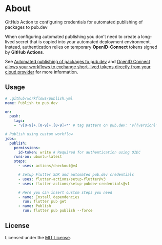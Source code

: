 # About
GitHub Action to configuring credentials for automated publishing of packages to pub.dev

When configuring automated publishing you don't need to create a long-lived secret that is copied into your automated deployment environment. Instead, authentication relies on temporary **OpenID-Connect** tokens signed by **GitHub Actions**.

See [Automated publishing of packages to pub.dev](https://dart.dev/tools/pub/automated-publishing) and [OpenID Connect allows your workflows to exchange short-lived tokens directly from your cloud provider](https://docs.github.com/en/actions/deployment/security-hardening-your-deployments/about-security-hardening-with-openid-connect) for more information.

## Usage

```yml
# .github/workflows/publish.yml
name: Publish to pub.dev

on:
  push:
    tags:
    - 'v[0-9]+.[0-9]+.[0-9]+*' # tag pattern on pub.dev: 'v{{version}'

# Publish using custom workflow
jobs:
  publish:
    permissions:
      id-token: write # Required for authentication using OIDC
    runs-on: ubuntu-latest
    steps:
      - uses: actions/checkout@v4

      # Setup Flutter SDK and automated pub.dev credentials
      - uses: flutter-actions/setup-flutter@v3
      - uses: flutter-actions/setup-pubdev-credentials@v1

      # Here you can insert custom steps you need
      - name: Install dependencies
        run: flutter pub get
      - name: Publish
        run: flutter pub publish --force
```

## License

Licensed under the [MIT License](LICENSE).

